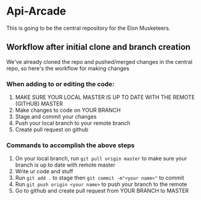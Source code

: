 # Api-Arcade
This is going to be the central repository for the Elon Musketeers.

## Workflow after initial clone and branch creation  

We've already cloned the repo and pushed/merged changes in the central repo, so here's the workflow for making changes

### When adding to or editing the code:
1) MAKE SURE YOUR LOCAL MASTER IS UP TO DATE WITH THE REMOTE (GITHUB) MASTER
2) Make changes to code on YOUR BRANCH
3) Stage and commit your changes
4) Push your local branch to your remote branch
5) Create pull request on github
  
### Commands to accomplish the above steps
1) On your local <your name> branch, run `git pull origin master` to make sure your branch is up to date with remote master
2) Write ur code and stuff
3) Run `git add .` to stage then `git commit -m"<your name>"` to commit
4) Run `git push origin <your name>` to push your branch to the remote
5) Go to github and create pull request from YOUR BRANCH to MASTER

